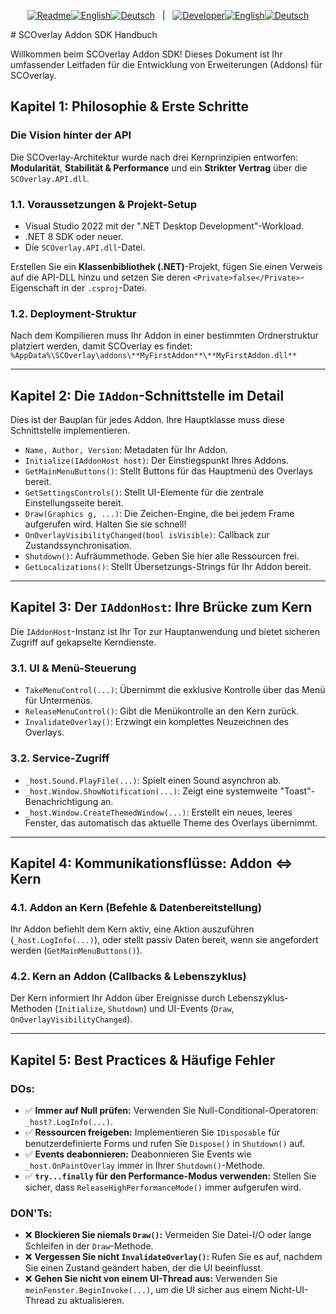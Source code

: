<p align="center">
  <a href="../README.de.md"><img src="https://img.shields.io/badge/Readme-555?style=flat-square" alt="Readme"></a><!--
  --><a href="../README.md"><img src="https://img.shields.io/badge/EN-555?style=flat-square" alt="English"></a><!--
  --><a href="../README.de.md"><img src="https://img.shields.io/badge/DE-007bff?style=flat-square" alt="Deutsch"></a>
  &nbsp;&nbsp;|&nbsp;&nbsp;
  <a href="SDK_MANUAL.md"><img src="https://img.shields.io/badge/Developer-555?style=flat-square" alt="Developer"></a><!--
  --><a href="SDK_MANUAL.md"><img src="https://img.shields.io/badge/EN-555?style=flat-square" alt="English"></a><!--
  --><a href="SDK_MANUAL.de.md"><img src="https://img.shields.io/badge/DE-ff6f00?style=flat-square" alt="Deutsch"></a>
</p>
# SCOverlay Addon SDK Handbuch

Willkommen beim SCOverlay Addon SDK! Dieses Dokument ist Ihr umfassender Leitfaden für die Entwicklung von Erweiterungen (Addons) für SCOverlay.

## Kapitel 1: Philosophie & Erste Schritte

### Die Vision hinter der API
Die SCOverlay-Architektur wurde nach drei Kernprinzipien entworfen: **Modularität**, **Stabilität & Performance** und ein **Strikter Vertrag** über die `SCOverlay.API.dll`.

### 1.1. Voraussetzungen & Projekt-Setup
- Visual Studio 2022 mit der ".NET Desktop Development"-Workload.
- .NET 8 SDK oder neuer.
- Die `SCOverlay.API.dll`-Datei.

Erstellen Sie ein **Klassenbibliothek (.NET)**-Projekt, fügen Sie einen Verweis auf die API-DLL hinzu und setzen Sie deren `<Private>false</Private>`-Eigenschaft in der `.csproj`-Datei.

### 1.2. Deployment-Struktur
Nach dem Kompilieren muss Ihr Addon in einer bestimmten Ordnerstruktur platziert werden, damit SCOverlay es findet:
`%AppData%\SCOverlay\addons\**MyFirstAddon**\**MyFirstAddon.dll**`

---

## Kapitel 2: Die `IAddon`-Schnittstelle im Detail

Dies ist der Bauplan für jedes Addon. Ihre Hauptklasse muss diese Schnittstelle implementieren.
*   `Name, Author, Version`: Metadaten für Ihr Addon.
*   `Initialize(IAddonHost host)`: Der Einstiegspunkt Ihres Addons.
*   `GetMainMenuButtons()`: Stellt Buttons für das Hauptmenü des Overlays bereit.
*   `GetSettingsControls()`: Stellt UI-Elemente für die zentrale Einstellungsseite bereit.
*   `Draw(Graphics g, ...)`: Die Zeichen-Engine, die bei jedem Frame aufgerufen wird. Halten Sie sie schnell!
*   `OnOverlayVisibilityChanged(bool isVisible)`: Callback zur Zustandssynchronisation.
*   `Shutdown()`: Aufräummethode. Geben Sie hier alle Ressourcen frei.
*   `GetLocalizations()`: Stellt Übersetzungs-Strings für Ihr Addon bereit.

---

## Kapitel 3: Der `IAddonHost`: Ihre Brücke zum Kern

Die `IAddonHost`-Instanz ist Ihr Tor zur Hauptanwendung und bietet sicheren Zugriff auf gekapselte Kerndienste.

### 3.1. UI & Menü-Steuerung
*   `TakeMenuControl(...)`: Übernimmt die exklusive Kontrolle über das Menü für Untermenüs.
*   `ReleaseMenuControl()`: Gibt die Menükontrolle an den Kern zurück.
*   `InvalidateOverlay()`: Erzwingt ein komplettes Neuzeichnen des Overlays.

### 3.2. Service-Zugriff
*   `_host.Sound.PlayFile(...)`: Spielt einen Sound asynchron ab.
*   `_host.Window.ShowNotification(...)`: Zeigt eine systemweite "Toast"-Benachrichtigung an.
*   `_host.Window.CreateThemedWindow(...)`: Erstellt ein neues, leeres Fenster, das automatisch das aktuelle Theme des Overlays übernimmt.

---

## Kapitel 4: Kommunikationsflüsse: Addon <=> Kern

### 4.1. Addon an Kern (Befehle & Datenbereitstellung)
Ihr Addon befiehlt dem Kern aktiv, eine Aktion auszuführen (`_host.LogInfo(...)`), oder stellt passiv Daten bereit, wenn sie angefordert werden (`GetMainMenuButtons()`).

### 4.2. Kern an Addon (Callbacks & Lebenszyklus)
Der Kern informiert Ihr Addon über Ereignisse durch Lebenszyklus-Methoden (`Initialize`, `Shutdown`) und UI-Events (`Draw`, `OnOverlayVisibilityChanged`).

---

## Kapitel 5: Best Practices & Häufige Fehler

### DOs:
*   ✅ **Immer auf Null prüfen:** Verwenden Sie Null-Conditional-Operatoren: `_host?.LogInfo(...)`.
*   ✅ **Ressourcen freigeben:** Implementieren Sie `IDisposable` für benutzerdefinierte Forms und rufen Sie `Dispose()` in `Shutdown()` auf.
*   ✅ **Events deabonnieren:** Deabonnieren Sie Events wie `_host.OnPaintOverlay` immer in Ihrer `Shutdown()`-Methode.
*   ✅ **`try...finally` für den Performance-Modus verwenden:** Stellen Sie sicher, dass `ReleaseHighPerformanceMode()` immer aufgerufen wird.

### DON'Ts:
*   ❌ **Blockieren Sie niemals `Draw()`:** Vermeiden Sie Datei-I/O oder lange Schleifen in der `Draw`-Methode.
*   ❌ **Vergessen Sie nicht `InvalidateOverlay()`:** Rufen Sie es auf, nachdem Sie einen Zustand geändert haben, der die UI beeinflusst.
*   ❌ **Gehen Sie nicht von einem UI-Thread aus:** Verwenden Sie `meinFenster.BeginInvoke(...)`, um die UI sicher aus einem Nicht-UI-Thread zu aktualisieren.